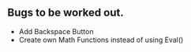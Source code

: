 ## Bugs to be worked out. 
  * Add Backspace Button
  * Create own Math Functions instead of using Eval()